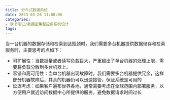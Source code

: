 ```yaml
---
title: 分布式数据系统
date: 2023-03-26 11:00:00
categories:
- 读书笔记/数据密集型应用系统设计
tags:
---
```


当一台机器的数据存储和检索到达瓶颈时，我们需要多台机器提供数据储存和检索服务时，主要思考的点如下：

 - 可扩展性：当数据量或者读写负载巨大，严重超出了单台机器的处理上限，需要将负载分散到多台机器上。
 - 容错和高可用性：当单台机器出现故障时，我们需要多台机器提供冗余，这样部分机器故障后，其余的机器仍可以迅速接管，保证系统是可用的
 - 延迟考虑：如果客户遍布世界各地，通常需要考虑在全球范围内部署服务，以方便用户就近访问数据中心所提供的服务，避免数据请求时间过长

